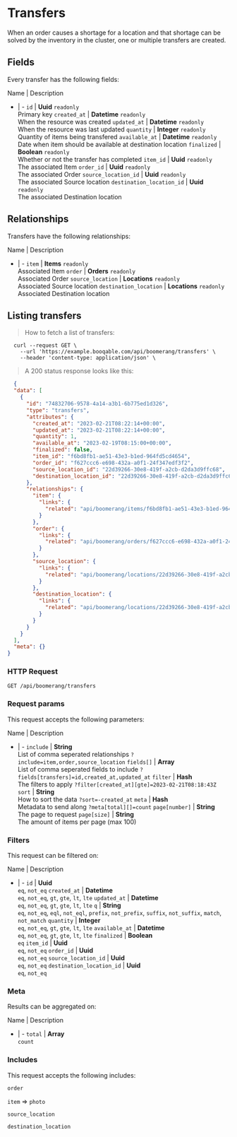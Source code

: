 # Transfers

When an order causes a shortage for a location and that shortage can be solved by the inventory in the cluster, one or multiple transfers are created.

## Fields
Every transfer has the following fields:

Name | Description
- | -
`id` | **Uuid** `readonly`<br>Primary key
`created_at` | **Datetime** `readonly`<br>When the resource was created
`updated_at` | **Datetime** `readonly`<br>When the resource was last updated
`quantity` | **Integer** `readonly`<br>Quantity of items being transfered
`available_at` | **Datetime** `readonly`<br>Date when item should be available at destination location
`finalized` | **Boolean** `readonly`<br>Whether or not the transfer has completed
`item_id` | **Uuid** `readonly`<br>The associated Item
`order_id` | **Uuid** `readonly`<br>The associated Order
`source_location_id` | **Uuid** `readonly`<br>The associated Source location
`destination_location_id` | **Uuid** `readonly`<br>The associated Destination location


## Relationships
Transfers have the following relationships:

Name | Description
- | -
`item` | **Items** `readonly`<br>Associated Item
`order` | **Orders** `readonly`<br>Associated Order
`source_location` | **Locations** `readonly`<br>Associated Source location
`destination_location` | **Locations** `readonly`<br>Associated Destination location


## Listing transfers



> How to fetch a list of transfers:

```shell
  curl --request GET \
    --url 'https://example.booqable.com/api/boomerang/transfers' \
    --header 'content-type: application/json' \
```

> A 200 status response looks like this:

```json
  {
  "data": [
    {
      "id": "74832706-9578-4a14-a3b1-6b775ed1d326",
      "type": "transfers",
      "attributes": {
        "created_at": "2023-02-21T08:22:14+00:00",
        "updated_at": "2023-02-21T08:22:14+00:00",
        "quantity": 1,
        "available_at": "2023-02-19T08:15:00+00:00",
        "finalized": false,
        "item_id": "f6bd8fb1-ae51-43e3-b1ed-964fd5cd4654",
        "order_id": "f627ccc6-e698-432a-a0f1-24f347edf3f2",
        "source_location_id": "22d39266-30e8-419f-a2cb-d2da3d9ffc68",
        "destination_location_id": "22d39266-30e8-419f-a2cb-d2da3d9ffc68"
      },
      "relationships": {
        "item": {
          "links": {
            "related": "api/boomerang/items/f6bd8fb1-ae51-43e3-b1ed-964fd5cd4654"
          }
        },
        "order": {
          "links": {
            "related": "api/boomerang/orders/f627ccc6-e698-432a-a0f1-24f347edf3f2"
          }
        },
        "source_location": {
          "links": {
            "related": "api/boomerang/locations/22d39266-30e8-419f-a2cb-d2da3d9ffc68"
          }
        },
        "destination_location": {
          "links": {
            "related": "api/boomerang/locations/22d39266-30e8-419f-a2cb-d2da3d9ffc68"
          }
        }
      }
    }
  ],
  "meta": {}
}
```

### HTTP Request

`GET /api/boomerang/transfers`

### Request params

This request accepts the following parameters:

Name | Description
- | -
`include` | **String** <br>List of comma seperated relationships `?include=item,order,source_location`
`fields[]` | **Array** <br>List of comma seperated fields to include `?fields[transfers]=id,created_at,updated_at`
`filter` | **Hash** <br>The filters to apply `?filter[created_at][gte]=2023-02-21T08:18:43Z`
`sort` | **String** <br>How to sort the data `?sort=-created_at`
`meta` | **Hash** <br>Metadata to send along `?meta[total][]=count`
`page[number]` | **String** <br>The page to request
`page[size]` | **String** <br>The amount of items per page (max 100)


### Filters

This request can be filtered on:

Name | Description
- | -
`id` | **Uuid** <br>`eq`, `not_eq`
`created_at` | **Datetime** <br>`eq`, `not_eq`, `gt`, `gte`, `lt`, `lte`
`updated_at` | **Datetime** <br>`eq`, `not_eq`, `gt`, `gte`, `lt`, `lte`
`q` | **String** <br>`eq`, `not_eq`, `eql`, `not_eql`, `prefix`, `not_prefix`, `suffix`, `not_suffix`, `match`, `not_match`
`quantity` | **Integer** <br>`eq`, `not_eq`, `gt`, `gte`, `lt`, `lte`
`available_at` | **Datetime** <br>`eq`, `not_eq`, `gt`, `gte`, `lt`, `lte`
`finalized` | **Boolean** <br>`eq`
`item_id` | **Uuid** <br>`eq`, `not_eq`
`order_id` | **Uuid** <br>`eq`, `not_eq`
`source_location_id` | **Uuid** <br>`eq`, `not_eq`
`destination_location_id` | **Uuid** <br>`eq`, `not_eq`


### Meta

Results can be aggregated on:

Name | Description
- | -
`total` | **Array** <br>`count`


### Includes

This request accepts the following includes:

`order`


`item` => 
`photo`




`source_location`


`destination_location`





